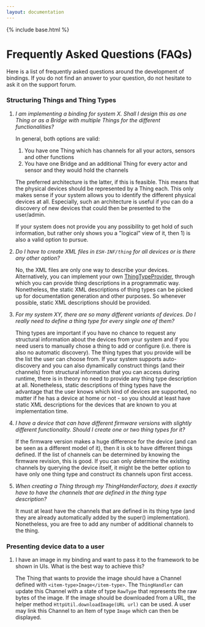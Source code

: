 ```yaml
---
layout: documentation
---
```


{% include base.html %}

# Frequently Asked Questions (FAQs)

Here is a list of frequently asked questions around the development of bindings. If you do not find an answer to your question, do not hesitate to ask it on the support forum.

### Structuring Things and Thing Types

1. _I am implementing a binding for system X. Shall I design this as one Thing or as a Bridge with multiple Things for the different functionalities?_ 
  
    In general, both options are valid:

    1. You have one Thing which has channels for all your actors, sensors and other functions
    2. You have one Bridge and an additional Thing for every actor and sensor and they would hold the channels

    The preferred architecture is the latter, if this is feasible. This means that the physical devices should be represented by a Thing each. This only makes sense if your system allows you to identify the different physical devices at all. Especially, such an architecture is useful if you can do a discovery of new devices that could then be presented to the user/admin.
    
    If your system does not provide you any possibility to get hold of such information, but rather only shows you a "logical" view of it, then 1) is also a valid option to pursue.
  
2. _Do I have to create XML files in `ESH-INF/thing` for all devices or is there any other option?_

    No, the XML files are only one way to describe your devices. Alternatively, you can implement your own [ThingTypeProvider](https://github.com/eclipse/smarthome/blob/master/bundles/core/org.eclipse.smarthome.core.thing/src/main/java/org/eclipse/smarthome/core/thing/binding/ThingTypeProvider.java), through which you can provide thing descriptions in a programmatic way. Nonetheless, the static XML descriptions of thing types can be picked up for documentation generation and other purposes. So whenever possible, static XML descriptions should be provided. 

3. _For my system XY, there are so many different variants of devices. Do I really need to define a thing type for every single one of them?_

    Thing types are important if you have no chance to request any structural information about the devices from your system and if you need users to manually chose a thing to add or configure (i.e. there is also no automatic discovery). The thing types that you provide will be the list the user can choose from. If your system supports auto-discovery and you can also dynamically construct things (and their channels) from structural information that you can access during runtime, there is in theory no need to provide any thing type description at all. Nonetheless, static descriptions of thing types have the advantage that the user knows which kind of devices are supported, no matter if he has a device at home or not - so you should at least have static XML descriptions for the devices that are known to you at implementation time.
     
4. _I have a device that can have different firmware versions with slightly different functionality. Should I create one or two thing types for it?_
   
    If the firmware version makes a huge difference for the device (and can be seen as a different model of it), then it is ok to have different things defined. If the list of channels can be determined by knowing the firmware revision, this is good. If you can only determine the existing channels by querying the device itself, it might be the better option to have only one thing type and construct its channels upon first access.

5. _When creating a Thing through my ThingHanderFactory, does it exactly have to have the channels that are defined in the thing type description?_
 
    It must at least have the channels that are defined in its thing type (and they are already automatically added by the super() implementation). Nonetheless, you are free to add any number of additional channels to the thing.

### Presenting device data to a user

1. I have an image in my binding and want to pass it to the framework to be shown in UIs. What is the best way to achieve this?

    The Thing that wants to provide the image should have a Channel defined with `<item-type>Image</item-type>`. The `ThingHandler` can update this Channel with a state of type `RawType` that represents the raw bytes of the image. If the image should be downloaded from a URL, the helper method `HttpUtil.downloadImage(URL url)` can be used. A user may link this Channel to an Item of type `Image` which can then be displayed.
